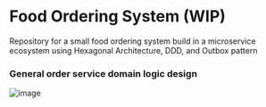 # Food Ordering System (WIP)

Repository for a small food ordering system build in a microservice ecosystem using Hexagonal Architecture, DDD, and Outbox pattern

### General order service domain logic design
![image](https://github.com/matheus002/food-ordering-system/assets/33157001/6b8ffeea-484e-4231-912a-6aa32b92bcce)

